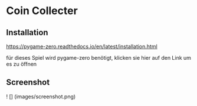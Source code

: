 # Coin Collecter

## Installation

https://pygame-zero.readthedocs.io/en/latest/installation.html
  
  für dieses Spiel wird pygame-zero benötigt, klicken sie hier auf den Link um es zu öffnen 

## Screenshot

! [] (images/screenshot.png)
